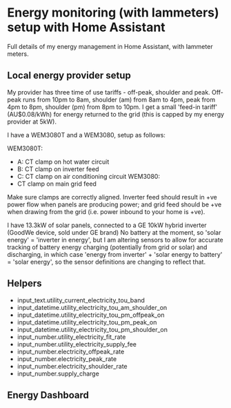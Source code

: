 # Energy monitoring (with Iammeters) setup with Home Assistant

Full details of my energy management in Home Assistant, with Iammeter meters.

## Local energy provider setup

My provider has three time of use tariffs - off-peak, shoulder and peak. Off-peak runs from 10pm to 8am, shoulder (am) from 8am to 4pm, peak from 4pm to 8pm, shoulder (pm) from 8pm to 10pm. I get a small 'feed-in tariff' (AU$0.08/kWh) for energy returned to the grid (this is capped by my energy provider at 5kW).

I have a WEM3080T and a WEM3080, setup as follows:

WEM3080T:
- A: CT clamp on hot water circuit
- B: CT clamp on inverter feed
- C: CT clamp on air conditioning circuit
WEM3080:
- CT clamp on main grid feed

Make sure clamps are correctly aligned. Inverter feed should result in +ve power flow when panels are producing power; and grid feed should be +ve when drawing from the grid (i.e. power inbound to your home is +ve).

I have 13.3kW of solar panels, connected to a GE 10kW hybrid inverter (GoodWe device, sold under GE brand)
No battery at the moment, so 'solar energy' = 'inverter in energy', but I am altering sensors to allow for accurate tracking of battery energy charging (potentially from grid or solar) and discharging, in which case 'energy from inverter' + 'solar energy to battery' = 'solar energy', so the sensor definitions are changing to reflect that.

## Helpers

- input_text.utility_current_electricity_tou_band
- input_datetime.utility_electricity_tou_am_shoulder_on
- input_datetime.utility_electricity_tou_pm_offpeak_on
- input_datetime.utility_electricity_tou_pm_peak_on
- input_datetime.utility_electricity_tou_pm_shoulder_on
- input_number.utility_electricity_fit_rate
- input_number.utility_electricity_supply_fee
- input_number.electricity_offpeak_rate
- input_number.electricity_peak_rate
- input_number.electricity_shoulder_rate
- input_number.supply_charge

## Energy Dashboard

